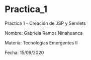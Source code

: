 # Practica_1

Practica 1 - Creación de JSP y Servlets

Nombre: Gabriela Ramos Ninahuanca

Materia: Tecnologias Emergentes II

Fecha: 15/09/2020
